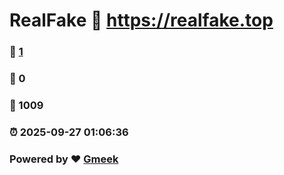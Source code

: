 # RealFake :link: https://realfake.top 
### :page_facing_up: [1](https://realfake.top/tag.html) 
### :speech_balloon: 0 
### :hibiscus: 1009 
### :alarm_clock: 2025-09-27 01:06:36 
### Powered by :heart: [Gmeek](https://github.com/Meekdai/Gmeek)
